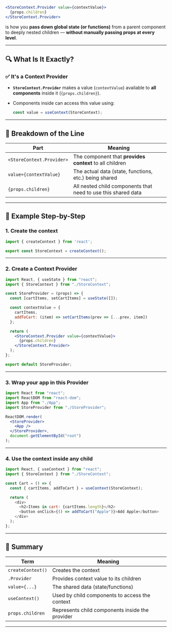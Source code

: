 ```jsx
<StoreContext.Provider value={contextValue}>
  {props.children}
</StoreContext.Provider>
```

is how you **pass down global state (or functions)** from a parent component to deeply nested children — **without manually passing props at every level**.

---

## 🔍 What Is It Exactly?

### ✅ It's a **Context Provider**

* **`StoreContext.Provider`** makes a value (`contextValue`) available to **all components** inside it (`{props.children}`).
* Components inside can access this value using:

  ```js
  const value = useContext(StoreContext);
  ```

---

## 🧠 Breakdown of the Line

| Part                      | Meaning                                                       |
| ------------------------- | ------------------------------------------------------------- |
| `<StoreContext.Provider>` | The component that **provides context** to all children       |
| `value={contextValue}`    | The actual data (state, functions, etc.) being shared         |
| `{props.children}`        | All nested child components that need to use this shared data |

---

## 🔧 Example Step-by-Step

### 1. Create the context

```js
import { createContext } from 'react';

export const StoreContext = createContext();
```

---

### 2. Create a Context Provider

```jsx
import React, { useState } from "react";
import { StoreContext } from "./StoreContext";

const StoreProvider = (props) => {
  const [cartItems, setCartItems] = useState([]);

  const contextValue = {
    cartItems,
    addToCart: (item) => setCartItems(prev => [...prev, item])
  };

  return (
    <StoreContext.Provider value={contextValue}>
      {props.children}
    </StoreContext.Provider>
  );
};

export default StoreProvider;
```

---

### 3. Wrap your app in this Provider

```jsx
import React from "react";
import ReactDOM from "react-dom";
import App from "./App";
import StoreProvider from "./StoreProvider";

ReactDOM.render(
  <StoreProvider>
    <App />
  </StoreProvider>,
  document.getElementById("root")
);
```

---

### 4. Use the context inside any child

```js
import React, { useContext } from "react";
import { StoreContext } from "./StoreContext";

const Cart = () => {
  const { cartItems, addToCart } = useContext(StoreContext);

  return (
    <div>
      <h2>Items in cart: {cartItems.length}</h2>
      <button onClick={() => addToCart("Apple")}>Add Apple</button>
    </div>
  );
};
```

---

## 📌 Summary

| Term              | Meaning                                         |
| ----------------- | ----------------------------------------------- |
| `createContext()` | Creates the context                             |
| `.Provider`       | Provides context value to its children          |
| `value={...}`     | The shared data (state/functions)               |
| `useContext()`    | Used by child components to access the context  |
| `props.children`  | Represents child components inside the provider |

---

